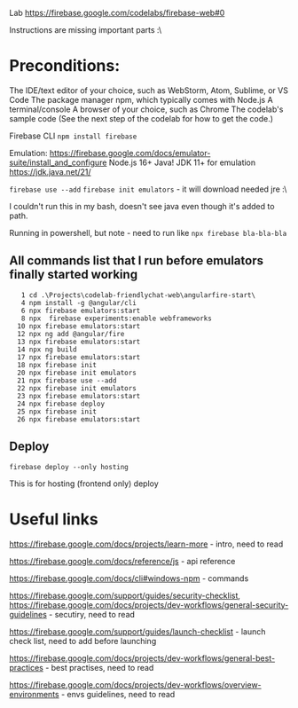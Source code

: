 Lab https://firebase.google.com/codelabs/firebase-web#0

Instructions are missing important parts :\

# Preconditions:

The IDE/text editor of your choice, such as WebStorm, Atom, Sublime, or VS Code
The package manager npm, which typically comes with Node.js
A terminal/console
A browser of your choice, such as Chrome
The codelab's sample code (See the next step of the codelab for how to get the code.)

Firebase CLI
`npm install firebase`

Emulation: https://firebase.google.com/docs/emulator-suite/install_and_configure
Node.js 16+
Java! JDK 11+ for emulation https://jdk.java.net/21/

`firebase use --add`
`firebase init emulators` - it will download needed jre :\

I couldn't run this in my bash, doesn't see java even though it's added to path.

Running in powershell, but note - need to run like `npx firebase bla-bla-bla`

## All commands list that I run before emulators finally started working
```shell
   1 cd .\Projects\codelab-friendlychat-web\angularfire-start\
   4 npm install -g @angular/cli
   6 npx firebase emulators:start
   8 npx  firebase experiments:enable webframeworks
  10 npx firebase emulators:start
  12 npx ng add @angular/fire
  13 npx firebase emulators:start
  14 npx ng build
  17 npx firebase emulators:start
  18 npx firebase init
  20 npx firebase init emulators
  21 npx firebase use --add
  22 npx firebase init emulators
  23 npx firebase emulators:start
  24 npx firebase deploy
  25 npx firebase init
  26 npx firebase emulators:start
```

## Deploy

```firebase deploy --only hosting```

This is for hosting (frontend only) deploy

# Useful links
https://firebase.google.com/docs/projects/learn-more - intro, need to read

https://firebase.google.com/docs/reference/js - api reference

https://firebase.google.com/docs/cli#windows-npm - commands

https://firebase.google.com/support/guides/security-checklist, https://firebase.google.com/docs/projects/dev-workflows/general-security-guidelines - secutiry, need to read

https://firebase.google.com/support/guides/launch-checklist - launch check list, need to add before launching

https://firebase.google.com/docs/projects/dev-workflows/general-best-practices - best practises, need to read

https://firebase.google.com/docs/projects/dev-workflows/overview-environments - envs guidelines, need to read


